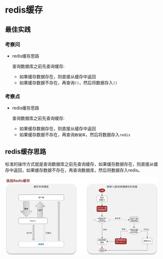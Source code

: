 # redis缓存

## 最佳实践


### 考察问

- redis缓存思路

    查询数据库之前先查询缓存:
    - 如果缓存数据存在，则直接从缓存中返回
    - 如果缓存数据不存在，再查询`()`，然后将数据存入`()`

### 考察点

- redis缓存思路

    查询数据库之前先查询缓存:
    - 如果缓存数据存在，则直接从缓存中返回
    - 如果缓存数据不存在，再查询`数据库`，然后将数据存入`redis`

## redis缓存思路

标准的操作方式就是查询数据库之前先查询缓存，如果缓存数据存在，则直接从缓存中返回，如果缓存数据不存在，再查询数据库，然后将数据存入redis。

![alt text](./redis缓存/redis缓存.png)



